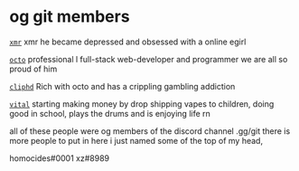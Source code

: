 # og git members

[`xmr`](https://github.com/arisuandlainkissingcompetition123456789) xmr he became depressed and obsessed with a online egirl

[`octo`](https://github.com/iothedev) professional l full-stack web-developer and programmer we are all so proud of him

[`cliphd`](https://github.com/aithedevv) Rich with octo and has a crippling  gambling  addiction

[`vital`](https://github.com/hhomocides) starting making money by drop shipping vapes  to children, doing good in school, plays the drums and is enjoying  life rn

all of these people were og members of the discord  channel .gg/git there is more people to put in here i just named some of the top of my head, 

homocides#0001
xz#8989
